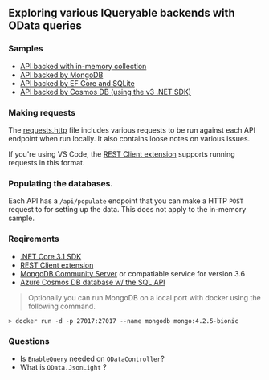 ## Exploring various IQueryable backends with OData queries

### Samples

- [API backed with in-memory collection](InMemoryApi/)
- [API backed by MongoDB](MongoApi/)
- [API backed by EF Core and SQLite](EfCoreApi/)
- [API backed by Cosmos DB (using the v3 .NET SDK)](CosmosSQlAi/)

### Making requests

The [requests.http](requests.http) file includes various requests to be run against each API endpoint when run locally. It also contains loose notes on various issues.

If you're using VS Code, the [REST Client extension](https://marketplace.visualstudio.com/items?itemName=humao.rest-client&WT.mc_id=odata-github-cephilli) supports running requests in this format.

### Populating the databases.

Each API has a `/api/populate` endpoint that you can make a HTTP `POST` request to for setting up the data. This does not apply to the in-memory sample.

### Reqirements

- [.NET Core 3.1 SDK](https://dotnet.microsoft.com/download/dotnet-core?WT.mc_id=odata-github-cephilli)
- [REST Client extension](https://marketplace.visualstudio.com/items?itemName=humao.rest-client&WT.mc_id=odata-github-cephilli)
- [MongoDB Community Server](https://www.mongodb.com/download-center/community) or compatiable service for version 3.6
- [Azure Cosmos DB database w/ the SQL API ](https://azure.microsoft.com/try/cosmosdb/?WT.mc_id=odata-github-cephilli)

> Optionally you can run MongoDB on a local port with docker using the following command.

```shell
> docker run -d -p 27017:27017 --name mongodb mongo:4.2.5-bionic
```

### Questions

- Is `EnableQuery` needed on `ODataController`?
- What is `OData.JsonLight` ?
